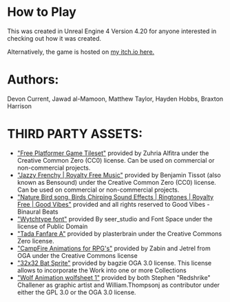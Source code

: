 # How to Play
This was created in Unreal Engine 4 Version 4.20 for anyone interested in checking out how it was created.

Alternatively, the game is hosted on [my itch.io here.](https://devoncurrent.itch.io/escape-the-forest)

# Authors: 
Devon Current, Jawad al-Mamoon, Matthew Taylor, Hayden Hobbs, Braxton Harrison

# THIRD PARTY ASSETS:
- ["Free Platformer Game Tileset"](https://www.gameart2d.com/free-platformer-game-tileset.html) provided by Zuhria Alfitra under the Creative Common Zero (CC0) license. Can be used on commercial or non-commercial projects.
- ["Jazzy Frenchy | Royalty Free Music"](https://www.bensound.com/royalty-free-music/track/jazzy-frenchy) provided by Benjamin Tissot (also known as Bensound) under the Creative Common Zero (CC0) license. Can be used on commercial or non-commercial projects.
- ["Nature Bird song, Birds Chirping Sound Effects | Ringtones | Royalty Free | Good Vibes"](https://www.youtube.com/watch?v=mclnKsJeJEo&fbclid=IwAR0CgyUHAyWsmxHIJFRmKPugVIRI-1DY5pQrmDGprnE7UHgBMZdXmH2YJnE) provided and all rights reserved to Good Vibes - Binaural Beats
- ["Wytchtype font"](https://www.fontspace.com/seer-studio/wytchtype) provided By seer_studio and Font Space under the license of Public Domain
- ["Tada Fanfare A"](https://freesound.org/people/plasterbrain/sounds/397355/) provided by plasterbrain under the Creative Commons Zero license.
- ["CampFire Animations for RPG's"](https://opengameart.org/content/camp-fire-animation-for-rpgs-finished) provided by Zabin and Jetrel from OGA under the Creative Commons license
- ["32x32 Bat Sprite"](https://opengameart.org/content/bat-sprite) provided by bagzie OGA 3.0 license. This license allows to incorporate the Work into one or more Collections
- ["Wolf Animation wolfsheet 1"](https://opengameart.org/content/lpc-wolf-animation) provided by both Stephen "Redshrike" Challener as graphic artist and William.Thompsonj as contributor under either the GPL 3.0 or the OGA 3.0 license.
